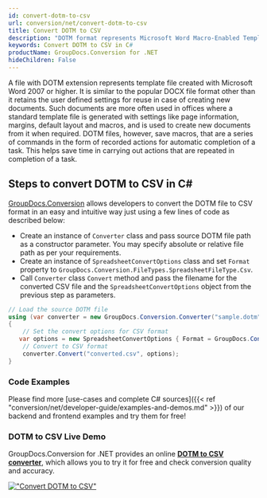 ```yaml
---
id: convert-dotm-to-csv
url: conversion/net/convert-dotm-to-csv
title: Convert DOTM to CSV
description: "DOTM format represents Microsoft Word Macro-Enabled Template with .dotm extension. Learn how to convert DOTM to CSV file programmatically in C# language using GroupDocs.Conversion for .NET library."
keywords: Convert DOTM to CSV in C#
productName: GroupDocs.Conversion for .NET
hideChildren: False
---
```


A file with DOTM extension represents template file created with Microsoft Word 2007 or higher. It is similar to the popular DOCX file format other than it retains the user defined settings for reuse in case of creating new documents. Such documents are more often used in offices where a standard template file is generated with settings like page information, margins, default layout and macros, and is used to create new documents from it when required. DOTM files, however, save macros, that are a series of commands in the form of recorded actions for automatic completion of a task. This helps save time in carrying out actions that are repeated in completion of a task.

## Steps to convert DOTM to CSV in C#

[GroupDocs.Conversion](https://products.groupdocs.com/conversion/net) allows developers to convert the DOTM file to CSV format in an easy and intuitive way just using a few lines of code as described below:

* Create an instance of `Converter` class and pass source DOTM file path as a constructor parameter. You may specify absolute or relative file path as per your requirements. 
* Create an instance of `SpreadsheetConvertOptions` class and set `Format` property to `GroupDocs.Conversion.FileTypes.SpreadsheetFileType.Csv`.
* Call `Converter` class `Convert` method and pass the filename for the converted CSV file and the `SpreadsheetConvertOptions` object from the previous step as parameters.

```csharp
// Load the source DOTM file
using (var converter = new GroupDocs.Conversion.Converter("sample.dotm"))
{
    // Set the convert options for CSV format
   var options = new SpreadsheetConvertOptions { Format = GroupDocs.Conversion.FileTypes.SpreadsheetFileType.Csv };
    // Convert to CSV format
    converter.Convert("converted.csv", options);
}
```

### Code Examples

Please find more [use-cases and complete C# sources]({{< ref "conversion/net/developer-guide/examples-and-demos.md" >}}) of our backend and frontend examples and try them for free!

### DOTM to CSV Live Demo

GroupDocs.Conversion for .NET provides an online [**DOTM to CSV converter**](https://products.groupdocs.app/conversion/dotm-to-csv), which allows you to try it for free and check conversion quality and accuracy.

[!["Convert DOTM to CSV"](conversion/net/images/convert-to-csv/convert-dotm-to-csv.png)](https://products.groupdocs.app/conversion/dotm-to-csv)